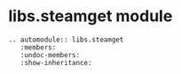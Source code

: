 # libs.steamget module

```{eval-rst}
.. automodule:: libs.steamget
   :members:
   :undoc-members:
   :show-inheritance:
```
